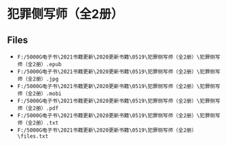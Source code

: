# 犯罪侧写师（全2册）

## Files

- `F:/5000G电子书\2021书籍更新\2020更新书籍\0519\犯罪侧写师（全2册）\犯罪侧写师（全2册）.epub`
- `F:/5000G电子书\2021书籍更新\2020更新书籍\0519\犯罪侧写师（全2册）\犯罪侧写师（全2册）.jpg`
- `F:/5000G电子书\2021书籍更新\2020更新书籍\0519\犯罪侧写师（全2册）\犯罪侧写师（全2册）.mobi`
- `F:/5000G电子书\2021书籍更新\2020更新书籍\0519\犯罪侧写师（全2册）\犯罪侧写师（全2册）.pdf`
- `F:/5000G电子书\2021书籍更新\2020更新书籍\0519\犯罪侧写师（全2册）\犯罪侧写师（全2册）.txt`
- `F:/5000G电子书\2021书籍更新\2020更新书籍\0519\犯罪侧写师（全2册）\files.txt`
